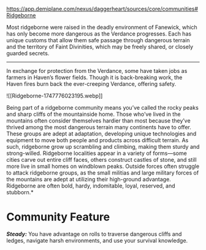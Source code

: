https://app.demiplane.com/nexus/daggerheart/sources/core/communities#Ridgeborne

Most ridgeborne were raised in the deadly environment of Fanewick, which has only become more dangerous as the Verdance progresses. Each has unique customs that allow them safe passage through dangerous terrain and the territory of Faint Divinities, which may be freely shared, or closely guarded secrets.

---
 
 In exchange for protection from the Verdance, some have taken jobs as farmers in Haven’s flower fields. Though it is back-breaking work, the Haven fires burn back the ever-creeping Verdance, offering safety.

![[Ridgeborne-1747776023195.webp]]

Being part of a ridgeborne community means you’ve called the rocky peaks and sharp cliffs of the mountainside home. Those who’ve lived in the mountains often consider themselves hardier than most because they’ve thrived among the most dangerous terrain many continents have to offer. These groups are adept at adaptation, developing unique technologies and equipment to move both people and products across difficult terrain. As such, ridgeborne grow up scrambling and climbing, making them sturdy and strong-willed. Ridgeborne localities appear in a variety of forms—some cities carve out entire cliff faces, others construct castles of stone, and still more live in small homes on windblown peaks. Outside forces often struggle to attack ridgeborne groups, as the small militias and large military forces of the mountains are adept at utilizing their high-ground advantage.
Ridgeborne are often bold, hardy, indomitable, loyal, reserved, and stubborn.*

# Community Feature

***Steady:*** You have advantage on rolls to traverse dangerous cliffs and ledges, navigate harsh environments, and use your survival knowledge.
